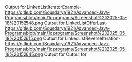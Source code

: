 Output for LinkedListIteratorExample-https://github.com/Soundarya1921/Advanced-Java-Programs/blob/main/1c.programs/Screenshot%202025-05-18%20152548.png
Output for LinkedListOfferLast-https://github.com/Soundarya1921/Advanced-Java-Programs/blob/main/1c.programs/Screenshot%202025-05-18%20152615.png
Output for LinkedListReverseIteration-https://github.com/Soundarya1921/Advanced-Java-Programs/blob/main/1c.programs/Screenshot%202025-05-18%20152645.png
Output for
Output for
